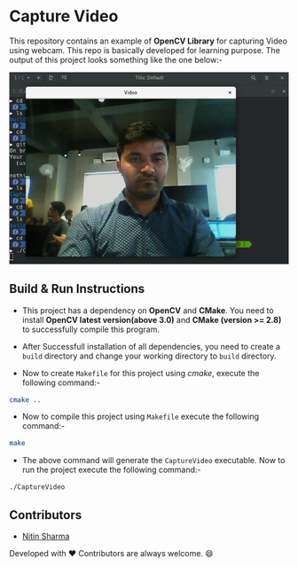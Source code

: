 # Capture Video

This repository contains an example of **OpenCV Library** for capturing Video using webcam. This repo is basically developed for learning purpose. The output of this project looks something like the one below:-

![output](images/output.png)

## Build & Run Instructions

-	This project has a dependency on **OpenCV** and **CMake**. You need to install **OpenCV latest version(above 3.0)** and **CMake (version >= 2.8)** to successfully compile this program.

-	After Successfull installation of all dependencies, you need to create a `build` directory and change your working directory to `build` directory.

-	Now to create `Makefile` for this project using *cmake*, execute the following command:-

```sh
cmake ..
```
-	Now to compile this project using `Makefile` execute the following command:-

```sh
make
```

-	The above command will generate the `CaptureVideo` executable. Now to run the project execute the following command:-

```sh
./CaptureVideo
```

## Contributors

-	[Nitin Sharma](https://github.com/iamNitin16)

Developed with :heart:
Contributors are always welcome. :smile: